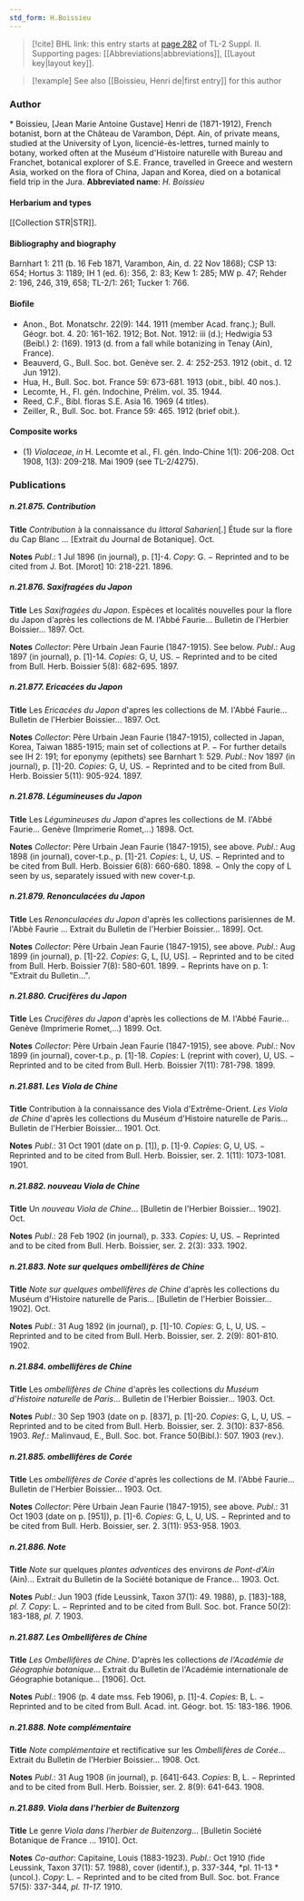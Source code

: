 ```yaml
---
std_form: H.Boissieu
---
```


> [!cite] BHL link: this entry starts at [page 282](https://www.biodiversitylibrary.org/page/33265479) of TL-2 Suppl. II.
> Supporting pages: [[Abbreviations|abbreviations]], [[Layout key|layout key]].

> [!example] See also [[Boissieu, Henri de|first entry]] for this author

### Author

\* Boissieu, \[Jean Marie Antoine Gustave\] Henri de (1871-1912), French botanist, born at the Château de Varambon, Dépt. Ain, of private means, studied at the University of Lyon, licencié-ès-lettres, turned mainly to botany, worked often at the Muséum d'Histoire naturelle with Bureau and Franchet, botanical explorer of S.E. France, travelled in Greece and western Asia, worked on the flora of China, Japan and Korea, died on a botanical field trip in the Jura. 
**Abbreviated name**: *H. Boissieu*

#### Herbarium and types

[[Collection STR|STR]].

#### Bibliography and biography

Barnhart 1: 211 (b. 16 Feb 1871, Varambon, Ain, d. 22 Nov 1868); CSP 13: 654; Hortus 3: 1189; IH 1 (ed. 6): 356, 2: 83; Kew 1: 285; MW p. 47; Rehder 2: 196, 246, 319, 658; TL-2/1: 261; Tucker 1: 766.

#### Biofile

- Anon., Bot. Monatschr. 22(9): 144. 1911 (member Acad. franç.); Bull. Géogr. bot. 4. 20: 161-162. 1912; Bot. Not. 1912: iii (d.); Hedwigia 53 (Beibl.) 2: (169). 1913 (d. from a fall while botanizing in Tenay (Ain), France).
- Beauverd, G., Bull. Soc. bot. Genève ser. 2. 4: 252-253. 1912 (obit., d. 12 Jun 1912).
- Hua, H., Bull. Soc. bot. France 59: 673-681. 1913 (obit., bibl. 40 nos.).
- Lecomte, H., Fl. gén. Indochine, Prélim. vol. 35. 1944.
- Reed, C.F., Bibl. floras S.E. Asia 16. 1969 (4 titles).
- Zeiller, R., Bull. Soc. bot. France 59: 465. 1912 (brief obit.).

#### Composite works

- (1) *Violaceae*, *in* H. Lecomte et al., Fl. gén. Indo-Chine 1(1): 206-208. Oct 1908, 1(3): 209-218. Mai 1909 (see TL-2/4275).

### Publications

##### n.21.875. Contribution

**Title**
*Contribution* à la connaissance du *littoral Saharien*\[.\] Étude sur la flore du Cap Blanc ... \[Extrait du Journal de Botanique\]. Oct.

**Notes**
*Publ*.: 1 Jul 1896 (in journal), p. \[1\]-4. *Copy*: G. − Reprinted and to be cited from J. Bot. \[Morot\] 10: 218-221. 1896.

##### n.21.876. Saxifragées du Japon

**Title**
Les *Saxifragées du Japon*. Espèces et localités nouvelles pour la flore du Japon d'après les collections de M. l'Abbé Faurie... Bulletin de l'Herbier Boissier... 1897. Oct.

**Notes**
*Collector*: Père Urbain Jean Faurie (1847-1915). See below.
*Publ*.: Aug 1897 (in journal), p. \[1\]-14. *Copies*: G, U, US. − Reprinted and to be cited from Bull. Herb. Boissier 5(8): 682-695. 1897.

##### n.21.877. Ericacées du Japon

**Title**
Les *Ericacées du Japon* d'apres les collections de M. l'Abbé Faurie... Bulletin de l'Herbier Boissier... 1897. Oct.

**Notes**
*Collector*: Père Urbain Jean Faurie (1847-1915), collected in Japan, Korea, Taiwan 1885-1915; main set of collections at P. − For further details see IH 2: 191; for eponymy (epithets) see Barnhart 1: 529.
*Publ*.: Nov 1897 (in journal), p. \[1\]-20. *Copies*: G, U, US. − Reprinted and to be cited from Bull. Herb. Boissier 5(11): 905-924. 1897.

##### n.21.878. Légumineuses du Japon

**Title**
Les *Légumineuses du Japon* d'apres les collections de M. l'Abbé Faurie... Genève (Imprimerie Romet,...) 1898. Oct.

**Notes**
*Collector*: Père Urbain Jean Faurie (1847-1915), see above.
*Publ*.: Aug 1898 (in journal), cover-t.p., p. \[1\]-21. *Copies*: L, U, US. − Reprinted and to be cited from Bull. Herb. Boissier 6(8): 660-680. 1898. − Only the copy of L seen by us, separately issued with new cover-t.p.

##### n.21.879. Renonculacées du Japon

**Title**
Les *Renonculacées du Japon* d'après les collections parisiennes de M. l'Abbè Faurie ... Extrait du Bulletin de l'Herbier Boissier... 1899\]. Oct.

**Notes**
*Collector*: Père Urbain Jean Faurie (1847-1915), see above.
*Publ*.: Aug 1899 (in journal), p. \[1\]-22. *Copies*: G, L, \[U, US\]. − Reprinted and to be cited from Bull. Herb. Boissier 7(8): 580-601. 1899. − Reprints have on p. 1: "Extrait du Bulletin...".

##### n.21.880. Crucifères du Japon

**Title**
Les *Crucifères du Japon* d'après les collections de M. l'Abbé Faurie... Genève (Imprimerie Romet,...) 1899. Oct.

**Notes**
*Collector*: Père Urbain Jean Faurie (1847-1915), see above.
*Publ*.: Nov 1899 (in journal), cover-t.p., p. \[1\]-18. *Copies*: L (reprint with cover), U, US. − Reprinted and to be cited from Bull. Herb. Boissier 7(11): 781-798. 1899.

##### n.21.881. Les Viola de Chine

**Title**
Contribution à la connaissance des Viola d'Extrême-Orient. *Les Viola de Chine* d'après les collections du Muséum d'Histoire naturelle de Paris... Bulletin de l'Herbier Boissier... 1901. Oct.

**Notes**
*Publ*.: 31 Oct 1901 (date on p. \[1\]), p. \[1\]-9. *Copies*: G, U, US. − Reprinted and to be cited from Bull. Herb. Boissier, ser. 2. 1(11): 1073-1081. 1901.

##### n.21.882. nouveau Viola de Chine

**Title**
Un *nouveau Viola de Chine*... \[Bulletin de l'Herbier Boissier... 1902\]. Oct.

**Notes**
*Publ*.: 28 Feb 1902 (in journal), p. 333. *Copies*: U, US. − Reprinted and to be cited from Bull. Herb. Boissier, ser. 2. 2(3): 333. 1902.

##### n.21.883. Note sur quelques ombellifères de Chine

**Title**
*Note sur quelques ombellifères de Chine* d'après les collections du Muséum d'Histoire naturelle de Paris... \[Bulletin de l'Herbier Boissier... 1902\]. Oct.

**Notes**
*Publ*.: 31 Aug 1892 (in journal), p. \[1\]-10. *Copies*: G, L, U, US. − Reprinted and to be cited from Bull. Herb. Boissier, ser. 2. 2(9): 801-810. 1902.

##### n.21.884. ombellifères de Chine

**Title**
Les *ombellifères de Chine* d'après les collections *du Muséum d'Histoire naturelle* de *Paris*... Bulletin de l'Herbier Boissier... 1903. Oct.

**Notes**
*Publ*.: 30 Sep 1903 (date on p. \[837\], p. \[1\]-20. *Copies*: G, L, U, US. − Reprinted and to be cited from Bull. Herb. Boissier, ser. 2. 3(10): 837-856. 1903.
*Ref*.: Malinvaud, E., Bull. Soc. bot. France 50(Bibl.): 507. 1903 (rev.).

##### n.21.885. ombellifères de Corée

**Title**
Les *ombellifères de Corée* d'après les collections de M. l'Abbé Faurie... Bulletin de l'Herbier Boissier... 1903. Oct.

**Notes**
*Collector*: Père Urbain Jean Faurie (1847-1915), see above.
*Publ*.: 31 Oct 1903 (date on p. \[951\]), p. \[1\]-6. *Copies*: G, L, U, US. − Reprinted and to be cited from Bull. Herb. Boissier, ser. 2. 3(11): 953-958. 1903.

##### n.21.886. Note

**Title**
*Note* sur quelques *plantes adventices* des environs *de Pont-d'Ain* (Ain)... Extrait du Bulletin de la Société botanique de France... 1903. Oct.

**Notes**
*Publ*.: Jun 1903 (fide Leussink, Taxon 37(1): 49. 1988), p. \[183\]-188, *pl. 7.* *Copy*: L. − Reprinted and to be cited from Bull. Soc. bot. France 50(2): 183-188, *pl. 7.* 1903.

##### n.21.887. Les Ombellifères de Chine

**Title**
*Les Ombellifères de Chine*. D'après les collections *de l'Académie de Géographie botanique*... Extrait du Bulletin de l'Académie internationale de Géographie botanique... \[1906\]. Oct.

**Notes**
*Publ*.: 1906 (p. 4 date mss. Feb 1906), p. \[1\]-4. *Copies*: B, L. − Reprinted and to be cited from Bull. Acad. int. Géogr. bot. 15: 183-186. 1906.

##### n.21.888. Note complémentaire

**Title**
*Note complémentaire* et rectificative sur les *Ombellifères de Corée*... Extrait du Bulletin de l'Herbier Boissier... 1908. Oct.

**Notes**
*Publ*.: 31 Aug 1908 (in journal), p. \[641\]-643. *Copies*: B, L. − Reprinted and to be cited from Bull. Herb. Boissier, ser. 2. 8(9): 641-643. 1908.

##### n.21.889. Viola dans l'herbier de Buitenzorg

**Title**
Le genre *Viola dans l'herbier de Buitenzorg*... \[Bulletin Société Botanique de France ... 1910\]. Oct.

**Notes**
*Co-author*: Capitaine, Louis (1883-1923).
*Publ*.: Oct 1910 (fide Leussink, Taxon 37(1): 57. 1988), cover (identif.), p. 337-344, *pl. 11-13 *(uncol.). *Copy*: L. − Reprinted and to be cited from Bull. Soc. bot. France 57(5): 337-344, *pl. 11-17.* 1910.

